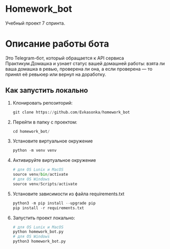 # Homework_bot

Учебный проект 7 спринта.

# Описание работы бота

Это Telegram-бот, который обращается к API сервиса Практикум.Домашка и узнает статус вашей домашней работы: взята ли ваша домашка в ревью, проверена ли она, а если проверена — то принял её ревьюер или вернул на доработку.

## Как запустить локально

 1. Клонировать репозиторий:

    ```python
    git clone https://github.com/Evkasonka/homework_bot
    ```

 2. Перейти в папку с проектом:

    ```python
    cd homework_bot/
    ```

 3. Установите виртуальное окружение 
    ```python
    python -m venv venv
    ```

 4. Активируйте виртуальное окружение 
    ```python
    # для OS Lunix и MacOS
    source venv/bin/activate
    # для OS Windows
    source venv/Scripts/activate
    ```

 5. Установите зависимости из файла requirements.txt 
    ```python
    python3 -m pip install --upgrade pip
    pip install -r requirements.txt
    ```
    
 6. Запустить проект локально:

    ```python
    # для OS Lunix и MacOS
    python homework_bot.py
    # для OS Windows
    python3 homework_bot.py
    ```


